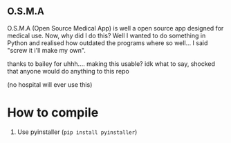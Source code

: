 ## O.S.M.A

O.S.M.A (Open Source Medical App) is well a open source app designed for medical use. Now, why did I do this? Well I wanted to do something in Python and realised how outdated the programs where so well... I said "screw it i'll make my own".


thanks to bailey for uhhh.... making this usable? idk what to say, shocked that anyone would do anything to this repo


(no hospital will ever use this)


# How to compile 

1. Use pyinstaller (```pip install pyinstaller```)



